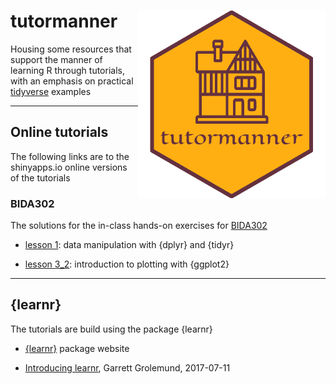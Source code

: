 tutormanner <img src="hex_sticker/tutormanner_hex.png" align="right" width="300"/>
==========================================================

Housing some resources that support the manner of learning R through tutorials, with an emphasis on practical [tidyverse](https://www.tidyverse.org/) examples

***

## Online tutorials

The following links are to the shinyapps.io online versions of the tutorials

### BIDA302

The solutions for the in-class hands-on exercises for [BIDA302](https://github.com/MonkmanMH/UVic_BIDA302)

* [lesson 1](https://monkmanmh.shinyapps.io/BIDA302_hands-on_1_solutions/): data manipulation with {dplyr} and {tidyr}

* [lesson 3_2](https://monkmanmh.shinyapps.io/hands-on_3_2_plot_solutions/): introduction to plotting with {ggplot2}


***

## {learnr}

The tutorials are build using the package {learnr}

* [{learnr}](https://rstudio.github.io/learnr/) package website

* [Introducing learnr](https://blog.rstudio.com/2017/07/11/introducing-learnr/), Garrett Grolemund, 2017-07-11


